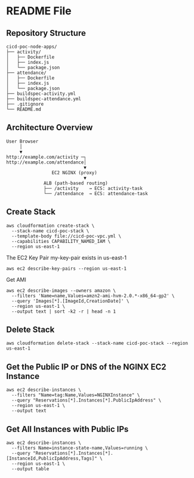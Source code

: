 # README File
## Repository Structure
```
cicd-poc-node-apps/
├── activity/
│   ├── Dockerfile
│   ├── index.js
│   └── package.json
├── attendance/
│   ├── Dockerfile
│   ├── index.js
│   └── package.json
├── buildspec-activity.yml
├── buildspec-attendance.yml
├── .gitignore
└── README.md
```
## Architecture Overview
```
User Browser
     │
     ▼
http://example.com/activity ─┐
http://example.com/attendance│
                             ▼
                 EC2 NGINX (proxy)
                             ▼
              ALB (path-based routing)
              ├── /activity    → ECS: activity-task
              └── /attendance  → ECS: attendance-task
```
## Create Stack
```
aws cloudformation create-stack \
  --stack-name cicd-poc-stack \
  --template-body file://cicd-poc-vpc.yml \
  --capabilities CAPABILITY_NAMED_IAM \
  --region us-east-1
```
The EC2 Key Pair my-key-pair exists in us-east-1
```
aws ec2 describe-key-pairs --region us-east-1
```
Get AMI
```
aws ec2 describe-images --owners amazon \
  --filters 'Name=name,Values=amzn2-ami-hvm-2.0.*-x86_64-gp2' \
  --query 'Images[*].[ImageId,CreationDate]' \
  --region us-east-1 \
  --output text | sort -k2 -r | head -n 1
```
## Delete Stack
```
aws cloudformation delete-stack --stack-name cicd-poc-stack --region us-east-1
```
## Get the Public IP or DNS of the NGINX EC2 Instance
```
aws ec2 describe-instances \
  --filters "Name=tag:Name,Values=NGINXInstance" \
  --query "Reservations[*].Instances[*].PublicIpAddress" \
  --region us-east-1 \
  --output text
```
## Get All Instances with Public IPs
```
aws ec2 describe-instances \
  --filters Name=instance-state-name,Values=running \
  --query "Reservations[*].Instances[*].[InstanceId,PublicIpAddress,Tags]" \
  --region us-east-1 \
  --output table
```